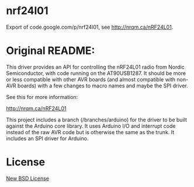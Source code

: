 # nrf24l01

Export of code.google.com/p/nrf24l01, see http://nrqm.ca/nRF24L01.

# Original README:

This driver provides an API for controlling the nRF24L01 radio from Nordic Semiconductor, with 
code running on the AT90USB1287. It should be more or less compatible with other AVR boards 
(and almost compatible with non-AVR boards) with a few changes to macro names and maybe the 
SPI driver.

See this for more information:

http://nrqm.ca/nRF24L01

This project includes a branch (/branches/arduino) for the driver to be built against the Arduino 
core library. It uses Arduino I/O and interrupt code instead of the raw AVR code but is otherwise
the same as the trunk. It includes an SPI driver for Arduino.

# License 

[New BSD License](http://opensource.org/licenses/BSD-3-Clause)

